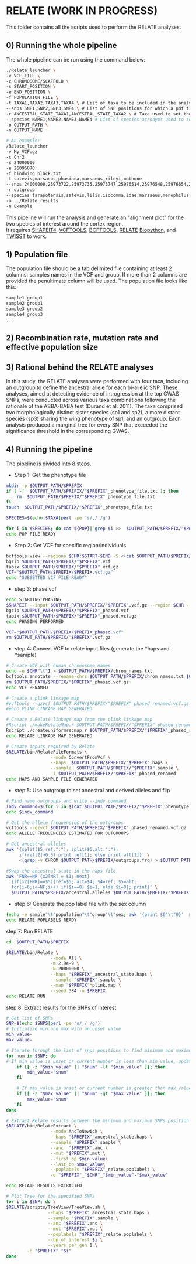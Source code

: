 # RELATE (WORK IN PROGRESS)

This folder contains all the scripts used to perform the RELATE analyses.

## 0) Running the whole pipeline

The whole pipeline can be run using the command below: 

``` bash
./Relate_launcher \
-v VCF_FILE \
-c CHROMOSOME/SCAFFOLD \
-s START_POSITION \ 
-e END_POSITION \ 
-f POPULATION_FILE \
-t TAXA1,TAXA2,TAXA3,TAXA4 \ # List of taxa to be included in the analysis (separated by a comma)
--snps SNP1,SNP2,SNP3,SNP4 \ # List of SNP positions for which a pdf tree will be generated (separated by a comma)
-r ANCESTRAL_STATE_TAXA1,ANCESTRAL_STATE_TAXA2 \ # Taxa used to set the ancestral state (separated by a comma)
--species NAME1,NAME2,NAME3,NAME4 # List of species acronyms used to set the ancestral state for SNPs not available in the taxa specified using -r
-o OUTPUT_PATH \
-n OUTPUT_NAME

# An example:
/Relate_launcher
-v My_VCF.gz
-c Chr2
-s 24000000
-e 26096070
-f hindwing_black.txt
-t satevis,marsaeus_phasiana,marsaeus_rileyi,mothone
--snps 24000000,25973722,25973735,25973747,25976514,25976548,25976654,25993654,25993663,25993709,25996282,26096070
-r outgroup
--species tarapotensis,satevis,lilis,isocomma,idae,marsaeus,menophilus,mothone,flavo
-o ../Relate_results
-n Example
```
This pipeline will run the analysis and generate an "alignment plot" for the two species of interest around the cortex region.  
It requires  [SHAPEIT4](https://odelaneau.github.io/shapeit4/), [VCFTOOLS](https://vcftools.github.io), [BCFTOOLS](https://samtools.github.io/bcftools/), [RELATE](https://myersgroup.github.io/relate/) [Biopython](https://biopython.org), and [TWISST](https://github.com/simonhmartin/twisst) to work. 

## 1) Population file

The population file should be a tab delimited file containing at least 2 columns: samples names in the VCF and group. If more than 2 columns are provided the penultimate column will be used. The population file looks like this:

``` bash
sample1	group1
sample2 group1
sample3	group2
sample4	group3
...

```

## 2) Recombination rate, mutation rate and effective population size

## 3) Rational behind the RELATE analyses

In this study, the RELATE analyses were performed with four taxa, including an outgroup to define the ancestral allele for each bi-allelic SNP. These analyses, aimed at detecting evidence of introgression at the top GWAS SNPs, were conducted across various taxa combinations following the rationale of the ABBA-BABA test (Durand et al. 2011). The taxa comprised two morphologically distinct sister species (sp1 and sp2), a more distant species (sp3) sharing the wing phenotype of sp1, and an outgroup. Each analysis produced a marginal tree for every SNP that exceeded the significance threshold in the corresponding GWAS.

## 4) Running the pipeline

The pipeline is divided into 8 steps.

- Step 1: Get the phenotype file

``` bash
mkdir -p $OUTPUT_PATH/$PREFIX
if [ -f  $OUTPUT_PATH/$PREFIX/"$PREFIX"_phenotype_file.txt ]; then
    rm  $OUTPUT_PATH/$PREFIX/"$PREFIX"_phenotype_file.txt
fi
touch  $OUTPUT_PATH/$PREFIX/"$PREFIX"_phenotype_file.txt

SPECIES=$(echo $TAXA|perl -pe 's/,/ /g')

for i in $SPECIES; do cat ${POP}| grep $i >>  $OUTPUT_PATH/$PREFIX/"$PREFIX"_phenotype_file.txt; done
echo POP FILE READY
```

- Step 2: Get VCF for specific region/individuals
``` bash
bcftools view --regions $CHR:$START-$END -S <(cat $OUTPUT_PATH/$PREFIX/"$PREFIX"_phenotype_file.txt|awk '{print $1}') $VCF |  bcftools view -v snps -O v  > $OUTPUT_PATH/$PREFIX/"$PREFIX".vcf
bgzip $OUTPUT_PATH/$PREFIX/"$PREFIX".vcf
tabix $OUTPUT_PATH/$PREFIX/"$PREFIX".vcf.gz
VCF="$OUTPUT_PATH/$PREFIX/$PREFIX.vcf.gz"
echo "SUBSETTED VCF FILE READY"
```

- step 3: phase vcf 

``` bash
echo STARTING PHASING
$SHAPEIT --input $OUTPUT_PATH/$PREFIX/"$PREFIX".vcf.gz --region $CHR --output $OUTPUT_PATH/$PREFIX/"$PREFIX"_phased.vcf 
bgzip $OUTPUT_PATH/$PREFIX/"$PREFIX"_phased.vcf
tabix $OUTPUT_PATH/$PREFIX/"$PREFIX"_phased.vcf.gz
echo PHASING PERFORMED

VCF="$OUTPUT_PATH/$PREFIX/$PREFIX_phased.vcf"
rm $OUTPUT_PATH/$PREFIX/"$PREFIX".vcf.gz
```
- step 4: Convert VCF to relate input files (generate the *haps and *sample)

``` bash
# Create VCF with human chromosome names
echo -e $CHR"\t"1 > $OUTPUT_PATH/$PREFIX/chrom_names.txt
bcftools annotate --rename-chrs $OUTPUT_PATH/$PREFIX/chrom_names.txt $OUTPUT_PATH/$PREFIX/"$PREFIX"_phased.vcf.gz -o $OUTPUT_PATH/$PREFIX/"$PREFIX"_phased_renamed.vcf.gz
rm $OUTPUT_PATH/$PREFIX/"$PREFIX"_phased.vcf.gz
echo VCF RENAMED

# Create a plink linkage map
#vcftools --gzvcf $OUTPUT_PATH/$PREFIX/"$PREFIX"_phased_renamed.vcf.gz --out $OUTPUT_PATH/$PREFIX/"$PREFIX"_linkage_map --plink
#echo PLINK LINKAGE MAP GENERATED

# Create a Relate linkage map from the plink linkage map
#Rscript ./makeRelateMap.r $OUTPUT_PATH/$PREFIX/"$PREFIX"_phased_renamed.vcf.gz $OUTPUT_PATH/$PREFIX/"$PREFIX"_linkage_map.map
Rscript ./createuniformrecmap.r $OUTPUT_PATH/$PREFIX/"$PREFIX"_phased_renamed.vcf.gz LM.bed
echo RELATE LINKAGE MAP GENERATED

# Create inputs required by Relate
$RELATE/bin/RelateFileFormats \
                 --mode ConvertFromVcf \
                 --haps  $OUTPUT_PATH/$PREFIX/"$PREFIX".haps \
                 --sample  $OUTPUT_PATH/$PREFIX/"$PREFIX".sample \
                 -i $OUTPUT_PATH/$PREFIX/"$PREFIX"_phased_renamed
echo HAPS AND SAMPLE FILE GENERATED
```

- step 5: Use outgroup to set ancestral and derived alleles and flip

``` bash
# Find name outgroups and write --indv command
indv_command=$(for i in $(cat $OUTPUT_PATH/$PREFIX/"$PREFIX"_phenotype_file.txt|grep $OUTGROUP|awk '{print $1}'); do echo -e "--indv $i"; done |perl -pe 's/\n/ /g')
echo $indv_command

# Get the allele frequencies of the outgroups 
vcftools --gzvcf $OUTPUT_PATH/$PREFIX/"$PREFIX"_phased_renamed.vcf.gz  --freq $indv_command --out $OUTPUT_PATH/$PREFIX/outgroups
echo ALLELE FREQUENCIES ESTIMATED FOR OUTGROUPS

# Get ancestral alleles
awk '{split($5,ref,":"); split($6,alt,":"); 
     if(ref[2]>0.5) print ref[1]; else print alt[1]}' \
     <(grep -v CHROM $OUTPUT_PATH/$PREFIX/outgroups.frq) > $OUTPUT_PATH/$PREFIX/ancestral.alleles

#Swap the ancestral state in the haps file 
awk 'FNR==NR {x2[NR] = $1; next}
  {if(x2[FNR]==$5){ref=$5; alt=$4; $4=ref; $5=alt; 
  for(i=6;i<=NF;i++) if($i==0) $i=1; else $i=0}; print}' \
  $OUTPUT_PATH/$PREFIX/ancestral.alleles $OUTPUT_PATH/$PREFIX/"$PREFIX".haps > $OUTPUT_PATH/$PREFIX/"$PREFIX"_ancestral_state.haps
```

- step 6: Generate the pop label file with the sex column
  
``` bash
(echo -e sample"\t"population"\t"group"\t"sex; awk '{print $0"\t"0}'  $OUTPUT_PATH/$PREFIX/"$PREFIX"_phenotype_file.txt) > $OUTPUT_PATH/$PREFIX/"$PREFIX"_relate.poplabels
echo RELATE POPLABELS READY
```

step 7: Run RELATE

``` bash
cd  $OUTPUT_PATH/$PREFIX

$RELATE/bin/Relate \
                 --mode All \
                 -m 2.9e-9 \
                 -N 20000000 \
                 --haps "$PREFIX"_ancestral_state.haps \
                 --sample "$PREFIX".sample \
                 --map "$PREFIX"*plink.map \
                 --seed 384 -o $PREFIX
echo RELATE RUN
```

step 8: Extract results for the SNPs of interest

``` bash
# Get list of SNPs
SNP=$(echo $SNPS|perl -pe 's/,/ /g')
# Initialize min and max with an unset value
min_value=
max_value=

# Iterate through the list of snps positions to find minimum and maximum
for num in $SNP; do
# If min_value is unset or current number is less than min_value, update min_value
    if [[ -z "$min_value" || "$num" -lt "$min_value" ]]; then
        min_value="$num"
    fi

    # If max_value is unset or current number is greater than max_value, update max_value
    if [[ -z "$max_value" || "$num" -gt "$max_value" ]]; then
        max_value="$num"
    fi
done

# Extract Relate results between the minimum and maximum SNPs position
$RELATE/bin/RelateExtract \
                 --mode AncToNewick \
                 --haps "$PREFIX"_ancestral_state.haps \
                 --sample "$PREFIX".sample \
                 --anc  "$PREFIX".anc \
                 --mut "$PREFIX".mut \
                 --first_bp $min_value\
                 --last_bp $max_value\
                 --poplabels "$PREFIX"_relate.poplabels \
                 -o "$PREFIX"_"$CHR"_"$min_value"-"$max_value"

echo RELATE RESULTS EXTRACTED

# Plot Tree for the specified SNPs
for i in $SNP; do \
$RELATE/scripts/TreeView/TreeView.sh \
                --haps "$PREFIX"_ancestral_state.haps \
                --sample "$PREFIX".sample \
                --anc "$PREFIX".anc \
                --mut "$PREFIX".mut \
                --poplabels "$PREFIX"_relate.poplabels \
                --bp_of_interest $i \
                --years_per_gen 1 \
		-o "$PREFIX"_"$i"
done
```
